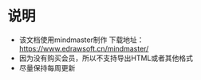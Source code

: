 # 说明
- 该文档使用mindmaster制作 下载地址：https://www.edrawsoft.cn/mindmaster/
- 因为没有购买会员，所以不支持导出HTML或者其他格式
- 尽量保持每周更新



